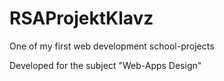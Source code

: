 # RSAProjektKlavz
One of my first web development school-projects

Developed for the subject "Web-Apps Design"
